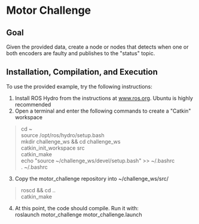 # Motor Challenge

## Goal
Given the provided data, create a node or nodes that detects when one or both encoders are faulty and publishes to the "status" topic.

## Installation, Compilation, and Execution
To use the provided example, try the following instructions:

1. Install ROS Hydro from the instructions at www.ros.org. Ubuntu is highly recommended  
2. Open a terminal and enter the following commands to create a "Catkin" workspace  
> cd ~  
> source /opt/ros/hydro/setup.bash  
> mkdir challenge_ws && cd challenge_ws  
> catkin_init_workspace src  
> catkin_make  
> echo "source ~/challenge_ws/devel/setup.bash" >> ~/.bashrc  
> . ~/.bashrc  
3. Copy the motor_challenge repository into ~/challenge_ws/src/  
> roscd && cd ..  
> catkin_make  
4. At this point, the code should compile. Run it with:  
roslaunch motor_challenge motor_challenge.launch  
